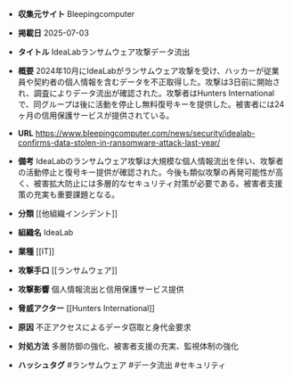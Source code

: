 - **収集元サイト**
Bleepingcomputer

- **掲載日**
2025-07-03

- **タイトル**
IdeaLabランサムウェア攻撃データ流出

- **概要**
2024年10月にIdeaLabがランサムウェア攻撃を受け、ハッカーが従業員や契約者の個人情報を含むデータを不正取得した。攻撃は3日前に開始され、調査によりデータ流出が確認された。攻撃者はHunters Internationalで、同グループは後に活動を停止し無料復号キーを提供した。被害者には24ヶ月の信用保護サービスが提供されている。

- **URL**
https://www.bleepingcomputer.com/news/security/idealab-confirms-data-stolen-in-ransomware-attack-last-year/

- **備考**
IdeaLabのランサムウェア攻撃は大規模な個人情報流出を伴い、攻撃者の活動停止と復号キー提供が確認された。今後も類似攻撃の再発可能性が高く、被害拡大防止には多層的なセキュリティ対策が必要である。被害者支援策の充実も重要課題となる。

- **分類**
[[他組織インシデント]]

- **組織名**
IdeaLab

- **業種**
[[IT]]

- **攻撃手口**
[[ランサムウェア]]

- **攻撃影響**
個人情報流出と信用保護サービス提供

- **脅威アクター**
[[Hunters International]]

- **原因**
不正アクセスによるデータ窃取と身代金要求

- **対処方法**
多層防御の強化、被害者支援の充実、監視体制の強化

- **ハッシュタグ**
#ランサムウェア #データ流出 #セキュリティ
